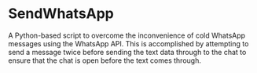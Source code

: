 # SendWhatsApp

A Python-based script to overcome the inconvenience of cold WhatsApp messages using the WhatsApp API. This is accomplished by attempting to send a message twice before sending the text data through to the chat to ensure that the chat is open before the text comes through.
